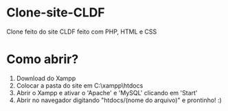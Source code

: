 # Clone-site-CLDF
<p>Clone feito do site CLDF feito com PHP, HTML e CSS</p>
<h1>Como abrir?</h1>
<ol>
  <li> Download do Xampp</li>
  <li> Colocar a pasta do site em C:\xampp\htdocs </li>
  <li> Abrir o Xampp e ativar o 'Apache' e 'MySQL' clicando em 'Start'</li>
  <li> Abrir no navegador digitando "htdocs/(nome do arquivo)" e prontinho! :)</li>
</ol>
